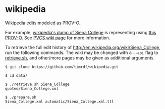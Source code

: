 wikipedia
=========

Wikipedia edits modeled as PROV-O.

For example, [wikipedia's dump of Siena College](https://github.com/timrdf/wikipedia/blob/master/data/quoted/Siena_College.xml) is representing using [this PROV-O](https://github.com/timrdf/wikipedia/blob/master/data/automatic/Siena_College.xml.ttl). See [PVCS wiki page](https://github.com/timrdf/pvcs/wiki/Modeling-Wiki-Edits-with-PROV) for more information.

To retrieve the full edit history of http://en.wikipedia.org/wiki/Siena_College, run the following commands.
The wiki may be changed with a `--api` flag to [retrieve.sh](https://github.com/timrdf/wikipedia/blob/master/data/retrieve.sh), and other/more pages may be given as additional arguments.

```
$ git clone https://github.com/timrdf/wikipedia.git

$ cd data/

$ ./retrieve.sh Siena_College
quoted/Siena_College.xml

$ ./prepare.sh 
Siena_College.xml automatic/Siena_College.xml.ttl
```

